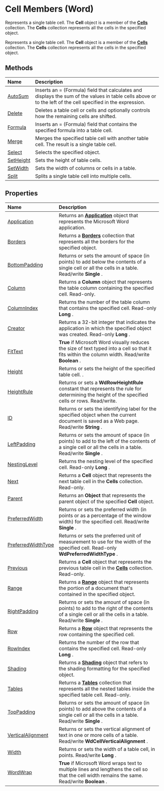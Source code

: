 
# Cell Members (Word)
Represents a single table cell. The  **Cell** object is a member of the **[Cells](ceaa5b45-518d-d6ea-1ce8-5a34f6e37046.md)** collection. The **Cells** collection represents all the cells in the specified object.

Represents a single table cell. The  **Cell** object is a member of the **[Cells](ceaa5b45-518d-d6ea-1ce8-5a34f6e37046.md)** collection. The **Cells** collection represents all the cells in the specified object.


## Methods



|**Name**|**Description**|
|:-----|:-----|
|[AutoSum](5f8c36c3-2e26-8e5f-16c4-49d4c04144c1.md)|Inserts an = (Formula) field that calculates and displays the sum of the values in table cells above or to the left of the cell specified in the expression.|
|[Delete](01e6d989-e86c-9a3b-b0e3-d6eb1f2a7183.md)|Deletes a table cell or cells and optionally controls how the remaining cells are shifted.|
|[Formula](0fec018a-5a6f-f5ec-ed1c-a963e53c27b3.md)|Inserts an = (Formula) field that contains the specified formula into a table cell.|
|[Merge](79d929bd-9578-e937-405f-8ad970ae883c.md)|Merges the specified table cell with another table cell. The result is a single table cell.|
|[Select](d7228170-2b1f-51e2-9fc1-0cbfffa3b74d.md)|Selects the specified object.|
|[SetHeight](1c26425e-66f0-0558-5981-7161d730e8e1.md)|Sets the height of table cells.|
|[SetWidth](fd9fbeb1-a8c7-a6bf-1c9e-b63954848baf.md)|Sets the width of columns or cells in a table.|
|[Split](c7eb0d00-ff7e-a737-2083-e16f46ead256.md)|Splits a single table cell into multiple cells.|

## Properties



|**Name**|**Description**|
|:-----|:-----|
|[Application](ccce55d3-b2ec-bd03-f1f5-46df97b5a07d.md)|Returns an  **[Application](d1cf6f8f-4e88-bf01-93b4-90a83f79cb44.md)** object that represents the Microsoft Word application.|
|[Borders](a62d45e4-02ff-60ab-b0e6-93929cce64d1.md)|Returns a  **[Borders](6dd1d4cc-2dcf-22c7-a299-4721a5543ba3.md)** collection that represents all the borders for the specified object.|
|[BottomPadding](5f265dc2-a9c4-d307-69a8-1f73407a4301.md)|Returns or sets the amount of space (in points) to add below the contents of a single cell or all the cells in a table. Read/write  **Single** .|
|[Column](b3f5f0a1-4d17-9d66-f689-9eb6308132fe.md)|Returns a  **Column** object that represents the table column containing the specified cell. Read-only.|
|[ColumnIndex](cb30b08a-b95f-da3f-ceae-7c83a5d2ec9e.md)|Returns the number of the table column that contains the specified cell. Read-only  **Long** .|
|[Creator](9a50df51-61ab-01d1-30fe-6c5f6622ce4c.md)|Returns a 32-bit integer that indicates the application in which the specified object was created. Read-only  **Long** .|
|[FitText](ba600e01-1892-557d-95e8-fc9cdea8ef6b.md)| **True** if Microsoft Word visually reduces the size of text typed into a cell so that it fits within the column width. Read/write **Boolean** .|
|[Height](746d61a9-d3e2-c28d-3dac-a892c33be2c7.md)|Returns or sets the height of the specified table cell. .|
|[HeightRule](cff7f223-5f3f-c31f-e12a-3d28c96d47ec.md)|Returns or sets a  **WdRowHeightRule** constant that represents the rule for determining the height of the specified cells or rows. Read/write.|
|[ID](46c973be-38d4-18b3-ea4e-0d29d89313d7.md)|Returns or sets the identifying label for the specified object when the current document is saved as a Web page. Read/write  **String** .|
|[LeftPadding](b80dba74-7f12-0258-de03-e9941b6b1f4c.md)|Returns or sets the amount of space (in points) to add to the left of the contents of a single cell or all the cells in a table. Read/write  **Single** .|
|[NestingLevel](6eff7eac-72b9-1b33-af2c-0dd410576e92.md)|Returns the nesting level of the specified cell. Read-only  **Long** .|
|[Next](b4171c7c-6703-9cdf-a964-09e32874fbb6.md)|Returns a  **Cell** object that represents the next table cell in the **Cells** collection. Read-only.|
|[Parent](ef27abde-9789-52f2-ac30-b346404939d6.md)|Returns an  **Object** that represents the parent object of the specified **Cell** object.|
|[PreferredWidth](2b59ace4-bd3e-8a30-b81e-0f57d29f8a02.md)|Returns or sets the preferred width (in points or as a percentage of the window width) for the specified cell. Read/write  **Single** .|
|[PreferredWidthType](5880af18-b1a2-cb53-c224-147453e84f0e.md)|Returns or sets the preferred unit of measurement to use for the width of the specified cell. Read-only  **WdPreferredWidthType** .|
|[Previous](64bc6592-e7ae-15bc-456e-1ba0cb1b2935.md)|Returns a  **Cell** object that represents the previous table cell in the **[Cells](ceaa5b45-518d-d6ea-1ce8-5a34f6e37046.md)** collection. Read-only.|
|[Range](579a25ad-91fa-a7c9-7eb8-4307521aeddd.md)|Returns a  **[Range](15a7a1c4-5f3f-5b6e-60e9-29688de3f274.md)** object that represents the portion of a document that's contained in the specified object.|
|[RightPadding](6e71d162-7a8a-9ff2-38ec-c7867804d28b.md)|Returns or sets the amount of space (in points) to add to the right of the contents of a single cell or all the cells in a table. Read/write  **Single** .|
|[Row](b395a2f8-2eb4-1443-1298-56e3d3ad068b.md)|Returns a  **[Row](38a05858-829a-ea5c-ce63-7f7343bf7b88.md)** object that represents the row containing the specified cell.|
|[RowIndex](745fabed-ba99-2e69-0d87-a7b520ac78cf.md)|Returns the number of the row that contains the specified cell. Read-only  **Long** .|
|[Shading](ab2f5789-ba6e-fa8a-d0a9-4c8b7922aa92.md)|Returns a  **[Shading](e136509a-1be1-29e4-7b37-1faf659e37ba.md)** object that refers to the shading formatting for the specified object.|
|[Tables](2e18a6ae-590b-0f4f-41b5-cd34e15c9375.md)|Returns a  **[Tables](068a3d0f-0b19-3927-cb0a-7fb0d0fd8e52.md)** collection that represents all the nested tables inside the specified table cell. Read-only.|
|[TopPadding](03c8bd07-dde2-6ad3-1291-7b0c0ada424a.md)|Returns or sets the amount of space (in points) to add above the contents of a single cell or all the cells in a table. Read/write  **Single** .|
|[VerticalAlignment](fc4308f0-755e-251b-f7f2-6d86b78dc0b0.md)|Returns or sets the vertical alignment of text in one or more cells of a table. Read/write  **WdCellVerticalAlignment** .|
|[Width](87c0422d-5f4f-44a3-902a-cb751b459ef9.md)|Returns or sets the width of a table cell, in points. Read/write  **Long** .|
|[WordWrap](16255023-d6c3-3c27-402f-490970b7af33.md)| **True** if Microsoft Word wraps text to multiple lines and lengthens the cell so that the cell width remains the same. Read/write **Boolean** .|
